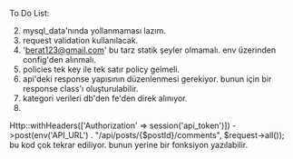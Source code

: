 To Do List:

<!-- 1. vendor node_modules gibi klasörlerdeki kodların kaldırılması gerekiyor. bunların repo'ya yollanmaması gerekiyor. -->
2. mysql_data'nında yollanmaması lazım.
3. request validation kullanılacak.
4. 'berat123@gmail.com' bu tarz statik şeyler olmamalı. env üzerinden config'den alınmalı.
5. policies tek key ile tek satır policy gelmeli.
6. api'deki response yapısının düzenlenmesi gerekiyor. bunun için bir response class'ı oluşturulabilir.
7. kategori verileri db'den fe'den direk alınıyor.
8. 
Http::withHeaders(['Authorization' => session('api_token')])
->post(env('API_URL') . "/api/posts/{$postId}/comments", $request->all());
bu kod çok tekrar ediliyor. bunun yerine bir fonksiyon yazılabilir.
<!-- 9. bir çok gereksiz yorum satırları bulunuyor. bunlar kaldırılmalı. (done)
10. http://api_nginx/api/login -> api_nginx env üzerinden config'den belirtilen değer gelmeli. -->